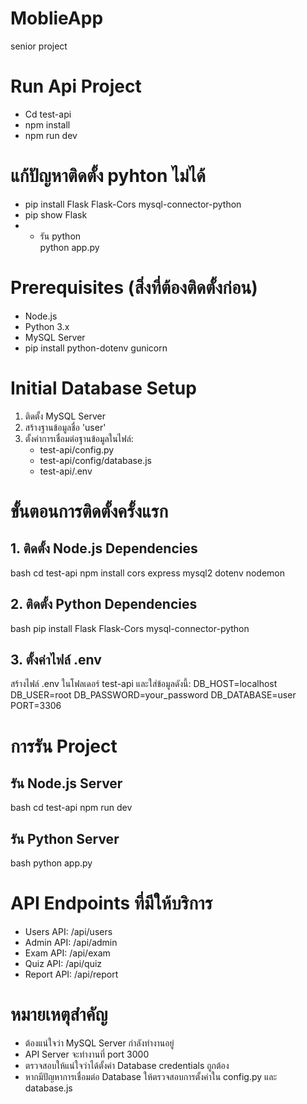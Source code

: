 # MoblieApp
senior project

# Run Api Project
* Cd test-api
* npm install
* npm run dev

# แก้ปัญหาติดตั้ง pyhton ไม่ได้
*    pip install Flask Flask-Cors mysql-connector-python
*    pip show Flask
* * รัน python    
python app.py

# Prerequisites (สิ่งที่ต้องติดตั้งก่อน)
* Node.js
* Python 3.x
* MySQL Server
* pip install python-dotenv gunicorn

# Initial Database Setup
1. ติดตั้ง MySQL Server
2. สร้างฐานข้อมูลชื่อ 'user'
3. ตั้งค่าการเชื่อมต่อฐานข้อมูลในไฟล์:
   * test-api/config.py
   * test-api/config/database.js
   * test-api/.env

# ขั้นตอนการติดตั้งครั้งแรก

## 1. ติดตั้ง Node.js Dependencies
bash
cd test-api
npm install cors express mysql2 dotenv nodemon

## 2. ติดตั้ง Python Dependencies
bash
pip install Flask Flask-Cors mysql-connector-python

## 3. ตั้งค่าไฟล์ .env
สร้างไฟล์ .env ในโฟลเดอร์ test-api และใส่ข้อมูลดังนี้:
DB_HOST=localhost
DB_USER=root
DB_PASSWORD=your_password
DB_DATABASE=user
PORT=3306

# การรัน Project

## รัน Node.js Server
bash
cd test-api
npm run dev

## รัน Python Server
bash
python app.py

# API Endpoints ที่มีให้บริการ
* Users API: /api/users
* Admin API: /api/admin
* Exam API: /api/exam
* Quiz API: /api/quiz
* Report API: /api/report

# หมายเหตุสำคัญ
* ต้องแน่ใจว่า MySQL Server กำลังทำงานอยู่
* API Server จะทำงานที่ port 3000
* ตรวจสอบให้แน่ใจว่าได้ตั้งค่า Database credentials ถูกต้อง
* หากมีปัญหาการเชื่อมต่อ Database ให้ตรวจสอบการตั้งค่าใน config.py และ database.js